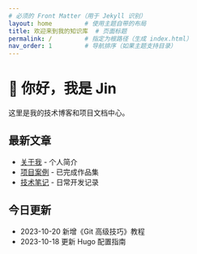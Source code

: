 ```yaml
---
# 必须的 Front Matter（用于 Jekyll 识别）
layout: home         # 使用主题自带的布局
title: 欢迎来到我的知识库  # 页面标题
permalink: /         # 指定为根路径（生成 index.html）
nav_order: 1         # 导航排序（如果主题支持目录）
---
```


# 👋 你好，我是 Jin

这里是我的技术博客和项目文档中心。

## 最新文章
- [关于我](/about/) - 个人简介
- [项目案例](/projects/) - 已完成作品集
- [技术笔记](/notes/) - 日常开发记录

## 今日更新
- 2023-10-20 新增《Git 高级技巧》教程
- 2023-10-18 更新 Hugo 配置指南